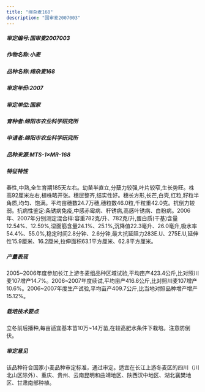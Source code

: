 ```yaml
---
title: "绵杂麦168"
description: "国审麦2007003"
---
```

##### 审定编号:国审麦2007003

##### 作物名称:小麦

##### 品种名称:绵杂麦168

##### 审定年份:2007

##### 审定单位:国家

##### 育种者:绵阳市农业科学研究所

##### 申请者:绵阳市农业科学研究所

##### 品种来源:MTS-1×MR-168

##### 特征特性
春性,中熟,全生育期185天左右。幼苗半直立,分蘖力较强,叶片较窄,生长势旺。株高92厘米左右,植株略开张。穗层整齐,结实性好。穗长方形,长芒,白壳,红粒,籽粒半角质,均匀、饱满。平均亩穗数24.7万穗,穗粒数46.0粒,千粒重42.0克。抗倒力较弱。抗病性鉴定:条锈病免疫,中感赤霉病、秆锈病,高感叶锈病、白粉病。2006年、2007年分别测定混合样:容重782克/升、782克/升,蛋白质(干基)含量12.54%、12.59%,湿面筋含量24.1%、25.1%,沉降值22.3毫升、26.0毫升,吸水率54.4%、55.0%,稳定时间2.8分钟、2.6分钟,最大抗延阻力283E.U、275E.U,延伸性15.9厘米、16.2厘米,拉伸面积63.1平方厘米、62.8平方厘米。

##### 产量表现
2005~2006年度参加长江上游冬麦组品种区域试验,平均亩产423.4公斤,比对照川麦107增产14.7%。2006~2007年度续试,平均亩产416.6公斤,比对照川麦107增产10.6%。2006~2007年度生产试验,平均亩产409.7公斤,比当地对照品种增产增产15.12%。

##### 栽培技术要点
立冬前后播种,每亩适宜基本苗10万~14万苗,在较高肥水条件下栽培。注意防倒伏。

##### 审定意见
该品种符合国家小麦品种审定标准，通过审定。适宜在长江上游冬麦区的四川（川北山区除外）、重庆、贵州、云南昆明和曲靖地区、陕西汉中地区、湖北襄樊地区、甘肃南部种植。

